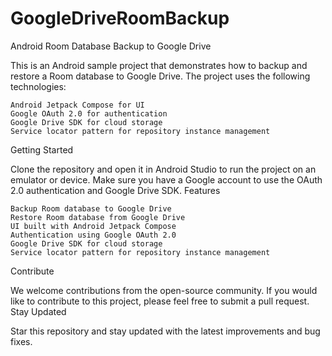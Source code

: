# GoogleDriveRoomBackup
Android Room Database Backup to Google Drive

This is an Android sample project that demonstrates how to backup and restore a Room database to Google Drive. The project uses the following technologies:

    Android Jetpack Compose for UI
    Google OAuth 2.0 for authentication
    Google Drive SDK for cloud storage
    Service locator pattern for repository instance management

Getting Started

Clone the repository and open it in Android Studio to run the project on an emulator or device. Make sure you have a Google account to use the OAuth 2.0 authentication and Google Drive SDK.
Features

    Backup Room database to Google Drive
    Restore Room database from Google Drive
    UI built with Android Jetpack Compose
    Authentication using Google OAuth 2.0
    Google Drive SDK for cloud storage
    Service locator pattern for repository instance management
    

Contribute

We welcome contributions from the open-source community. If you would like to contribute to this project, please feel free to submit a pull request.
Stay Updated

Star this repository and stay updated with the latest improvements and bug fixes.

